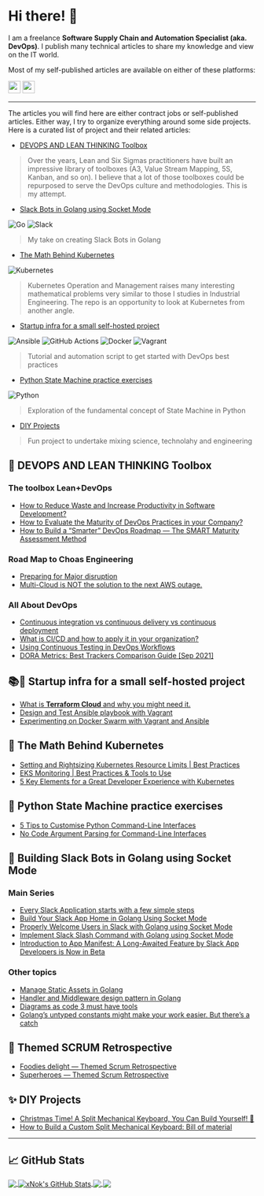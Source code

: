 # Hi there! 👋

I am a freelance **Software Supply Chain and Automation Specialist (aka. DevOps)**. I publish many technical articles to share my knowledge and view on the IT world.

Most of my self-published articles are available on either of these platforms:

<p>
<a href="https://couedeloalexandre.medium.com/"><img src="https://img.shields.io/badge/medium-%2312100E.svg?&style=for-the-badge&logo=medium&logoColor=white" height=25></a> 
<a href="https://dev.to/xnok"><img src="https://img.shields.io/badge/DEV.TO-%230A0A0A.svg?&style=for-the-badge&logo=dev-dot-to&logoColor=white" height=25></a>
</p>

---

The articles you will find here are either contract jobs or self-published articles. Either way, I try to organize everything around some side projects. Here is a curated list of project and their related articles:

* [DEVOPS AND LEAN THINKING Toolbox](https://github.com/xNok/devops-lean-6sigma-toolbox)

> Over the years, Lean and Six Sigmas practitioners have built an impressive library of toolboxes (A3, Value Stream Mapping, 5S, Kanban, and so on). I believe that a lot of those toolboxes could be repurposed to serve the DevOps culture and methodologies. This is my attempt.

* [Slack Bots in Golang using Socket Mode](https://github.com/xNok/slack-go-demo-socketmode) 

![Go](https://img.shields.io/badge/go-%2300ADD8.svg?style=for-the-badge&logo=go&logoColor=white) ![Slack](https://img.shields.io/badge/Slack-4A154B?style=for-the-badge&logo=slack&logoColor=white)

> My take on creating Slack Bots in Golang

* [The Math Behind Kubernetes](https://github.com/xNok/The-math-behind-kubernetes)

![Kubernetes](https://img.shields.io/badge/kubernetes-%23326ce5.svg?style=for-the-badge&logo=kubernetes&logoColor=white)

> Kubernetes Operation and Management raises many interesting mathematical problems very similar to those I studies in Industrial Engineering. The repo is an opportunity to look at Kubernetes from another angle.

* [Startup infra for a small self-hosted project](https://github.com/xNok/infra-bootstrap-tools)

![Ansible](https://img.shields.io/badge/ansible-%231A1918.svg?style=for-the-badge&logo=ansible&logoColor=white) ![GitHub Actions](https://img.shields.io/badge/github%20actions-%232671E5.svg?style=for-the-badge&logo=githubactions&logoColor=white) ![Docker](https://img.shields.io/badge/docker-%230db7ed.svg?style=for-the-badge&logo=docker&logoColor=white) ![Vagrant](https://img.shields.io/badge/vagrant-%231563FF.svg?style=for-the-badge&logo=vagrant&logoColor=white)

> Tutorial and automation script to get started with DevOps best practices

* [Python State Machine practice exercises](https://github.com/xNok/pystatemachine) 

![Python](https://img.shields.io/badge/python-3670A0?style=for-the-badge&logo=python&logoColor=ffdd54)


> Exploration of the fundamental concept of State Machine in Python

* [DIY Projects](https://github.com/xNok/diy-split-mechanical-keyboard)

> Fun project to undertake mixing science, technolahy and engineering


## 🧰 DEVOPS AND LEAN THINKING Toolbox

### The toolbox Lean+DevOps

* [How to Reduce Waste and Increase Productivity in Software Development?](https://faun.pub/how-to-reduce-waste-and-increase-productivity-in-software-development-f333f363f150?sk=a22995ca49b6d109b64f7f41aa9fe32d)
* [How to Evaluate the Maturity of DevOps Practices in your Company?](https://faun.pub/how-to-evaluate-the-maturity-of-devops-practices-in-your-company-58a1ff7246a2?sk=1e0e2060cdb7d122ba5e35da59d50a5f)
* [How to Build a “Smarter” DevOps Roadmap — The SMART Maturity Assessment Method](https://adevait.com/devops/smart-maturity-assessment)

### Road Map to Choas Engineering

* [Preparing for Major disruption](https://faun.pub/road-map-to-choas-engineering-preparing-for-major-disruption-e5dc01c73f2c?sk=6004dd563b542431e7528e11a3f45c3c)
* [Multi-Cloud is NOT the solution to the next AWS outage.](https://faun.pub/multi-cloud-is-not-the-solution-to-the-next-aws-outage-bb41c0b14573?sk=93023b48d622116e0c0248b2cd339de1) 

### All About DevOps

* [Continuous integration vs continuous delivery vs continuous deployment](https://www.gologic.ca/en/continuous-integration-vs-continuous-delivery-vs-continuous-deployment/)
* [What is CI/CD and how to apply it in your organization?](https://www.gologic.ca/en/what-is-ci-cd-and-how-to-apply-it-in-your-organization/)
* [Using Continuous Testing in DevOps Workflows](https://earthly.dev/blog/continuous-testing-in-devops/)
* [DORA Metrics: Best Trackers Comparison Guide [Sep 2021]](https://www.sleuth.io/post/dora-metrics)

## 📚🧰 Startup infra for a small self-hosted project

* [What is **Terraform Cloud** and why you might need it.](https://faun.pub/what-is-terraform-cloud-and-why-you-might-need-it-c9847fb8f6e6?sk=ee85423512f39030bb287a3f2a6623d3)
* [Design and Test Ansible playbook with Vagrant](https://faun.pub/a-disposable-local-test-environment-is-essential-for-devops-sysadmin-af97fa8f3db0?sk=f2f0e3a6b4fe4215cec13019887b6302)
* [Experimenting on Docker Swarm with Vagrant and Ansible](https://faun.pub/experimenting-on-docker-swarm-with-vagrant-and-ansible-bcc2c79ba7c4?sk=1eac227cf3c9ec5dc5abbf06f38e92c3)

## 🧮 The Math Behind Kubernetes

* [Setting and Rightsizing Kubernetes Resource Limits | Best Practices](https://www.containiq.com/post/setting-and-rightsizing-kubernetes-resource-limits)
* [EKS Monitoring | Best Practices & Tools to Use](https://www.containiq.com/post/eks-monitoring)
* [5 Key Elements for a Great Developer Experience with Kubernetes](https://loft.sh/blog/5-key-elements-for-a-great-developer-experience-with-kubernetes/)

## 🤖 Python State Machine practice exercises

* [5 Tips to Customise Python Command-Line Interfaces](https://betterprogramming.pub/5-tips-to-customise-python-command-line-interfaces-691b0b39f610?sk=5ac5a76c740bd04f5881af8a485a68a0)
* [No Code Argument Parsing for Command-Line Interfaces](https://medium.com/codex/no-code-argument-parsing-for-command-line-interfaces-79b17a3813f2?sk=680439c5fc3269c513d6010dd4d5ba8e)

## 💬 Building Slack Bots in Golang using Socket Mode
 
### Main Series

* [Every Slack Application starts with a few simple steps](https://medium.com/geekculture/build-slack-application-in-golang-using-socket-mode-setting-up-57f454e63c0a?sk=03196a8c492a76cd7ef9a73628fe4524)
* [Build Your Slack App Home in Golang Using Socket Mode](https://betterprogramming.pub/build-a-slack-app-home-in-golang-using-socket-mode-aff7b855bb31?sk=b8b1f7f3c03972793b26bec02dc3d2cc)
* [Properly Welcome Users in Slack with Golang using Socket Mode](https://levelup.gitconnected.com/properly-welcome-users-in-slack-with-golang-using-socket-mode-9a206d30a34a?sk=24fb8c44c1128cc3ef366d51d4a48812)
* [Implement Slack Slash Command with Golang using Socket Mode](https://levelup.gitconnected.com/implement-slack-slash-command-in-golang-using-socket-mode-ac693e38148c?sk=33e90a65aded42cd4737ff6a137762cc)
* [Introduction to App Manifest: A Long-Awaited Feature by Slack App Developers is Now in Beta](https://levelup.gitconnected.com/introduction-to-app-manifest-a-long-awaited-feature-by-slack-app-developers-is-now-in-beta-fe35e8f914ee?sk=c89236c1d6804b138ae19675b8883079)

### Other topics

* [Manage Static Assets in Golang](https://couedeloalexandre.medium.com/manage-static-assets-with-embed-golang-1-16-75c89c3eea39?sk=d903d7b0532aff64243ef419346f804b)
* [Handler and Middleware design pattern in Golang](https://medium.com/codex/handler-and-middleware-design-pattern-in-golang-de23ec452fce?sk=0eed25a60858ad985ad22274505fb992) 
* [Diagrams as code 3 must have tools](https://medium.com/geekculture/3-diagram-as-code-tools-that-combined-cover-all-your-needs-8f40f57d5cd8?sk=52fe49e20d7b3a37123d07b29b102696)
* [Golang’s untyped constants might make your work easier. But there’s a catch](https://betterprogramming.pub/stop-mixing-constants-with-the-type-string-in-golang-d3589d8ae84d?sk=455a5bb28fc70eae0c3b40013c0526dd)

## 🌱 Themed SCRUM Retrospective

* [Foodies delight — Themed Scrum Retrospective](https://medium.com/agileinsider/foodies-delight-themed-scrum-retrospective-f40e0cffed1b?sk=81d18be55b6e7b8f9d1e1a1dbe1c8ab9) 
* [Superheroes — Themed Scrum Retrospective](https://medium.com/agileinsider/superheros-themed-scrum-retrospective-ea988b4d14e1?sk=f868b8e58f94207b8bb1e1bad8bef40a) 

## ✨ DIY Projects

* [Christmas Time! A Split Mechanical Keyboard, You Can Build Yourself! 🎅](https://couedeloalexandre.medium.com/christmas-time-get-a-keyboard-you-can-build-yourself-5ef27c87210c)
* [How to Build a Custom Split Mechanical Keyboard: Bill of material](https://couedeloalexandre.medium.com/how-to-build-a-custom-split-mechanical-keyboard-bill-of-material-b2cf1ab62fef?sk=5d6ce97fc56fa4b6bd173096c3c9f23f)

---

## &#x1f4c8; GitHub Stats

<a href="https://github.com/xNok/xNok">
  <img align="center" src="https://github-readme-stats.vercel.app/api/top-langs/?username=xNok&theme=cobalt&hide=java,html,css,JavaScript&langs_count=3" />
</a>
<a href="https://github.com/xNok/xNok">
  <img align="center" src="https://github-readme-stats.vercel.app/api?username=xNok&show_icons=true&line_height=27&count_private=true&theme=cobalt" alt="xNok's GitHub Stats" />
</a>

<a href="https://github.com/xNok/infra-bootstrap-tools">
  <img align="center" src="https://github-readme-stats.vercel.app/api/pin/?username=xNok&repo=infra-bootstrap-tools&theme=cobalt" />
</a>

<a href="https://github.com/xNok/slack-go-demo-socketmode">
  <img align="center" src="https://github-readme-stats.vercel.app/api/pin/?username=xNok&repo=slack-go-demo-socketmode&theme=cobalt" />
</a>
